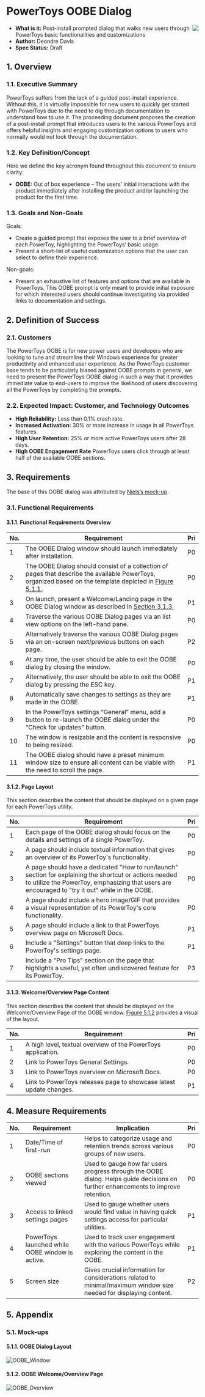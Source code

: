 # PowerToys OOBE Dialog

<img align="right" src="./images/Logo.png" />

- **What is it:** Post-install prompted dialog that walks new users through PowerToys basic functionalities and customizations
- **Author:** Deondre Davis
- **Spec Status:** Draft

## 1. Overview

### 1.1. Executive Summary

PowerToys suffers from the lack of a guided post-install experience. Without this, it is virtually impossible for new users to quickly get started with PowerToys due to the need to dig through documentation to understand how to use it. The proceeding document proposes the creation of a post-install prompt that introduces users to the various PowerToys and offers helpful insights and engaging customization options to users who normally would not look through the documentation.

### 1.2. Key Definition/Concept

Here we define the key acronym found throughout this document to ensure clarity:

- **OOBE:** Out of box experience – The users’ initial interactions with the product immediately after installing the product and/or launching the product for the first time.

### 1.3. Goals and Non-Goals

Goals:

- Create a guided prompt that exposes the user to a brief overview of each PowerToy, highlighting the PowerToys’ basic usage.
- Present a short-list of useful customization options that the user can select to define their experience.

Non-goals:

- Present an exhaustive list of features and options that are available in PowerToys. This OOBE prompt is only meant to provide initial exposure for which interested users should continue investigating via provided links to documentation and settings.

## 2. Definition of Success

### 2.1. Customers

The PowerToys OOBE is for new power users and developers who are looking to tune and streamline their Windows experience for greater productivity and enhanced user experience. As the PowerToys customer base tends to be particularly biased against OOBE prompts in general, we need to present the PowerToys OOBE dialog in such a way that it provides immediate value to end-users to improve the likelihood of users discovering all the PowerToys by completing the prompts.

### 2.2. Expected Impact: Customer, and Technology Outcomes

- **High Reliability:** Less than 0.1% crash rate.
- **Increased Activation:** 30% or more increase in usage in all PowerToys features.
- **High User Retention:** 25% or more active PowerToys users after 28 days.
- **High OOBE Engagement Rate** PowerToys users click through at least half of the available OOBE sections.

## 3. Requirements

  The base of this OOBE dialog was attributed by [Niels’s mock-up](https://github.com/microsoft/PowerToys/issues/1285).

### 3.1. Functional Requirements

#### 3.1.1. Functional Requirements Overview

|No. | Requirement | Pri |
| - | - | - |
|1 | The OOBE Dialog window should launch immediately after installation. | P0 |
|2 | The OOBE Dialog should consist of a collection of pages that describe the available PowerToys, organized based on the template depicted in [Figure 5.1.1.](#511-oobe-dialog-layout). | P0 |
|3 | On launch, present a Welcome/Landing page in the OOBE Dialog window as described in [Section 3.1.3.](#313-welcomeoverview-page-content)  | P1 |
|4 | Traverse the various OOBE Dialog pages via an list view options on the left-hand pane. | P0 |
|5 | Alternatively traverse the various OOBE Dialog pages via an on-screen next/previous buttons on each page. | P2 |
|6 | At any time, the user should be able to exit the OOBE dialog by closing the window. | P0 |
|7 | Alternatively, the user should be able to exit the OOBE dialog by pressing the ESC key. | P1 |
|8 | Automatically save changes to settings as they are made in the OOBE. | P1 |
|9 | In the PowerToys settings “General” menu, add a button to re-launch the OOBE dialog under the “Check for updates” button. | P0 |
|10 | The window is resizable and the content is responsive to being resized. | P0 |
|11 | The OOBE dialog should have a preset minimum window size to ensure all content can be viable with the need to scroll the page. | P1 |

#### 3.1.2. Page Layout

This section describes the content that should be displayed on a given page for each PowerToys utility.

| No. | Requirement | Pri |
| - | - | - |
|1 | Each page of the OOBE dialog should focus on the details and settings of a single PowerToy. | P0 |
|2 | A page should include textual information that gives an overview of its PowerToy's functionality. | P0 |
|3 | A page should have a dedicated "How to run/launch" section for explaining the shortcut or actions needed to utilize the PowerToy, emphasizing that users are encouraged to "try it out" while in the OOBE. | P0 |
|4 | A page should include a hero image/GIF that provides a visual representation of its PowerToy's core functionality. | P0 |
|5 | A page should include a link to that PowerToys overview page on Microsoft Docs. | P1 |
|6 | Include a &quot;Settings&quot; button that deep links to the PowerToy's settings page. | P1 |
|7 | Include a &quot;Pro Tips&quot; section on the page that highlights a useful, yet often undiscovered feature for its PowerToy. | P3 |

#### 3.1.3. Welcome/Overview Page Content

This section describes the content that should be displayed on the Welcome/Overview Page of the OOBE window. [Figure 5.1.2](#512-oobe-welcomeoverview-page) provides a visual of the layout.

| No. | Requirement | Pri |
| - | - | - |
|1 | A high level, textual overview of the PowerToys application. | P0 |
|2 | Link to PowerToys General Settings. | P0 |
|3 | Link to PowerToys overview on Microsoft Docs. | P0 |
|4 | Link to PowerToys releases page to showcase latest update changes. | P1 |

## 4. Measure Requirements

| No. | Requirement | Implication | Pri |
| --- | --- | --- | --- |
|1 | Date/Time of first-run | Helps to categorize usage and retention trends across various groups of new users. | P0 |
|2 | OOBE sections viewed | Used to gauge how far users progress through the OOBE dialog. Helps guide decisions on further enhancements to improve retention. | P0 |
|3 | Access to linked settings pages | Used to gauge whether users would find value in having quick settings access for particular utilities. | P1 |
|4 | PowerToys launched while OOBE window is active. | Used to track user engagement with the various PowerToys while exploring the content in the OOBE. | P1 |
|5 | Screen size | Gives crucial information for considerations related to minimal/maximum window size needed for displaying content. | P2 |

## 5. Appendix

### 5.1. Mock-ups

#### 5.1.1. OOBE Dialog Layout

![OOBE_Window](../images/OOBE/OOBE_Utility_template.png "OOBE Dialog Window")

#### 5.1.2. OOBE Welcome/Overview Page

![OOBE_Overview](../images/OOBE/OverviewPage.png "OOBE Overview Page")
